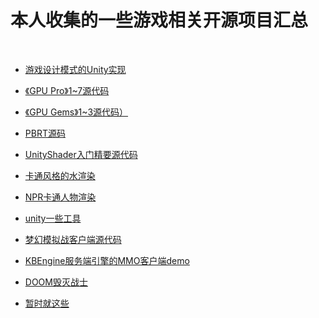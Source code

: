 # 本人收集的一些游戏相关开源项目汇总
<br>

- [游戏设计模式的Unity实现](https://github.com/QianMo/Unity-Design-Pattern)

- [《GPU Pro》1~7源代码](https://github.com/QianMo/GPU-Pro-Books-Source-Code)

- [《GPU Gems》1~3源代码）](https://github.com/QianMo/GPU-Gems-Book-Source-Code)

- [PBRT源码](https://github.com/mmp/pbrt-v3)

- [UnityShader入门精要源代码](https://github.com/candycat1992/Unity_Shaders_Book)

- [卡通风格的水渲染](https://github.com/Kink3d/ToonShading)

- [NPR卡通人物渲染](https://github.com/QianMo/NPR-Cartoon-Shader-Library)

- [unity一些工具](https://github.com/nickgravelyn/UnityToolbag)

- [梦幻模拟战客户端源代码](https://github.com/ElPsyCongree/Langrisser)

- [KBEngine服务端引擎的MMO客户端demo](https://github.com/kbengine/kbengine_unity3d_warring)

- [DOOM毁灭战士](https://github.com/id-Software/DOOM)

- [暂时就这些]()
